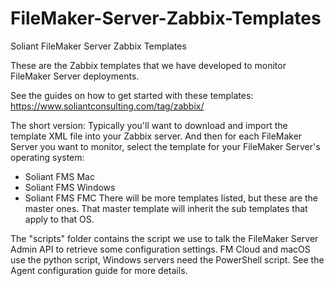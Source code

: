 # FileMaker-Server-Zabbix-Templates
Soliant FileMaker Server Zabbix Templates

These are the Zabbix templates that we have developed to monitor FileMaker Server deployments.

See the guides on how to get started with these templates: https://www.soliantconsulting.com/tag/zabbix/

The short version:
Typically you'll want to download and import the template XML file into your Zabbix server.  And then for each FileMaker Server you want to monitor, select the template for your FileMaker Server's operating system:
- Soliant FMS Mac
- Soliant FMS Windows
- Soliant FMS FMC
There will be more templates listed, but these are the master ones. That master template will inherit the sub templates that apply to that OS.

The "scripts" folder contains the script we use to talk the FileMaker Server Admin API to retrieve some configuration settings.  FM Cloud and macOS use the python script, Windows servers need the PowerShell script.  See the Agent configuration guide for more details.

